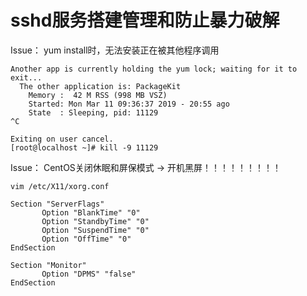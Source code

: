 # sshd服务搭建管理和防止暴力破解
Issue： yum install时，无法安装正在被其他程序调用
```
Another app is currently holding the yum lock; waiting for it to exit...
  The other application is: PackageKit
    Memory :  42 M RSS (998 MB VSZ)
    Started: Mon Mar 11 09:36:37 2019 - 20:55 ago
    State  : Sleeping, pid: 11129
^C

Exiting on user cancel.
[root@localhost ~]# kill -9 11129
```

Issue： CentOS关闭休眠和屏保模式 -> 开机黑屏！！！！！！！！！
```shell
vim /etc/X11/xorg.conf

Section "ServerFlags"
       Option "BlankTime" "0"
       Option "StandbyTime" "0"
       Option "SuspendTime" "0"
       Option "OffTime" "0"
EndSection

Section "Monitor"
       Option "DPMS" "false"
EndSection
```
